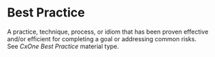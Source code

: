 # Best Practice


A practice, technique, process, or idiom that has been proven effective
and/or efficient for completing a goal or addressing common risks.
See *CxOne Best Practice* material type.

